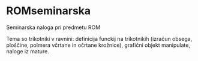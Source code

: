 # ROMseminarska
Seminarska naloga pri predmetu ROM

Tema so trikotniki v ravnini: definicija funckij na trikotnikih (izračun obsega, ploščine, polmera včrtane in očrtane krožnice), grafični objekt manipulate, naloge iz mature.
